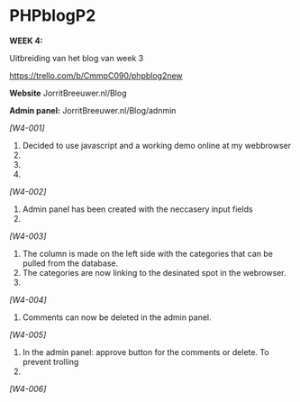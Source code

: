 # PHPblogP2

<b>WEEK 4:</b>

Uitbreiding van het blog van week 3

https://trello.com/b/CmmpC090/phpblog2new

<b>Website</b> JorritBreeuwer.nl/Blog


<b>Admin panel:</b> JorritBreeuwer.nl/Blog/adnmin


<i>[W4-001]</i> 
1. Decided to use javascript and a working demo online at my webbrowser
2.
3.
4.
                 
<i>[W4-002]</i> 
1. Admin panel has been created with the neccasery input fields
2.
<i>[W4-003]</i> 
1. The column is made on the left side with the categories that can be pulled from the database.
2. The categories are now linking to the desinated spot in the webrowser.
3.

<i>[W4-004]</i> 
1. Comments can now be deleted in the admin panel.

<i>[W4-005]</i> 
1. In the admin panel: approve button for the comments or delete. To prevent trolling  
2.

<i>[W4-006]</i> 
